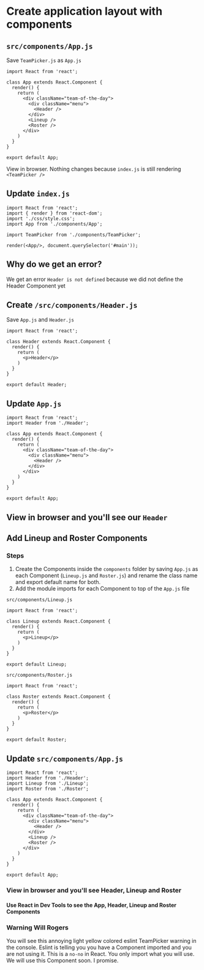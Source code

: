 # Create application layout with components

## `src/components/App.js`

Save `TeamPicker.js` as `App.js`

```
import React from 'react';

class App extends React.Component {
  render() {
    return (
      <div className="team-of-the-day">
        <div className="menu">
          <Header />
        </div>
        <Lineup />
        <Roster />
      </div>
    )
  }
}

export default App;
```

View in browser. Nothing changes because `index.js` is still rendering `<TeamPicker />`

## Update `index.js`

```
import React from 'react';
import { render } from 'react-dom';
import './css/style.css';
import App from './components/App';

import TeamPicker from './components/TeamPicker';

render(<App/>, document.querySelector('#main'));
```

## Why do we get an error?
We get an error `Header is not defined` because we did not define the Header Component yet

## Create `/src/components/Header.js`
Save `App.js` and `Header.js`

```
import React from 'react';

class Header extends React.Component {
  render() {
    return (
      <p>Header</p>
    )
  }
}

export default Header;
```

## Update `App.js`

```
import React from 'react';
import Header from './Header';

class App extends React.Component {
  render() {
    return (
      <div className="team-of-the-day">
        <div className="menu">
          <Header />
        </div>
      </div>
    )
  }
}

export default App;
```

## View in browser and you'll see our `Header`

## Add Lineup and Roster Components
### Steps
1. Create the Components inside the `components` folder by saving `App.js` as each Component (`Lineup.js` and `Roster.js`) and rename the class name and export default name for both.
2. Add the module imports for each Component to top of the `App.js` file

`src/components/Lineup.js`

```
import React from 'react';

class Lineup extends React.Component {
  render() {
    return (
      <p>Lineup</p>
    )
  }
}

export default Lineup;
```

`src/components/Roster.js`

```
import React from 'react';

class Roster extends React.Component {
  render() {
    return (
      <p>Roster</p>
    )
  }
}

export default Roster;
```

## Update `src/components/App.js`

```
import React from 'react';
import Header from './Header';
import Lineup from './Lineup';
import Roster from './Roster';

class App extends React.Component {
  render() {
    return (
      <div className="team-of-the-day">
        <div className="menu">
          <Header />
        </div>
        <Lineup />
        <Roster />
      </div>
    )
  }
}

export default App;
```

### View in browser and you'll see Header, Lineup and Roster

#### Use React in Dev Tools to see the App, Header, Lineup and Roster Components

### Warning Will Rogers
You will see this annoying light yellow colored eslint TeamPicker warning in the console. Eslint is telling you you have a Component imported and you are not using it. This is a `no-no` in React. You only import what you will use. We will use this Component soon. I promise.


